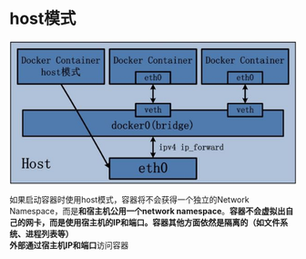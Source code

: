 # host模式

![主机网络模式](../../images/host.jpg)

如果启动容器时使用host模式，容器将不会获得一个独立的Network Namespace，而是**和宿主机公用一个network namespace**。**容器不会虚拟出自己的网卡，而是使用宿主机的IP和端口。**容器其他方面依然是隔离的（如文件系统、进程列表等）<br>
外部通过宿主机**IP和端口**访问容器
